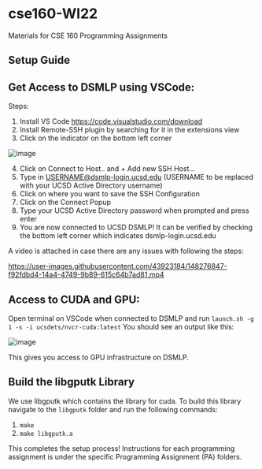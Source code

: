 # cse160-WI22
Materials for CSE 160 Programming Assignments

## Setup Guide

## Get Access to DSMLP using VSCode:

Steps:

1. Install VS Code https://code.visualstudio.com/download
2. Install Remote-SSH plugin by searching for it in the extensions view
3. Click on the indicator on the bottom left corner

![image](https://user-images.githubusercontent.com/43923184/148268541-202b9806-7d08-415b-ad4d-7b4d04916388.png)

4. Click on Connect to Host.. and + Add new SSH Host...
5. Type in USERNAME@dsmlp-login.ucsd.edu (USERNAME to be replaced with your UCSD Active Directory username)
6. Click on where you want to save the SSH Configuration
7. Click on the Connect Popup
8. Type your UCSD Active Directory password when prompted and press enter
9. You are now connected to UCSD DSMLP! It can be verified by checking the bottom left corner which indicates dsmlp-login.ucsd.edu

A video is attached in case there are any issues with following the steps:

https://user-images.githubusercontent.com/43923184/148276847-f92fdbd4-14a4-4749-9b89-615c64b7ad81.mp4

## Access to CUDA and GPU:

Open terminal on VSCode when connected to DSMLP and run `launch.sh -g 1 -s -i ucsdets/nvcr-cuda:latest`
You should see an output like this:

![image](https://user-images.githubusercontent.com/43923184/148271105-200ed36c-dc88-4b01-9b68-cdb61a36b655.png)

This gives you access to GPU infrastructure on DSMLP.

## Build the libgputk Library

We use libgputk which contains the library for cuda. To build this library navigate to the `libgputk` folder and run the following commands:
1. `make` 
2. `make libgputk.a`

This completes the setup process! Instructions for each programming assignment is under the specific Programming Assignment (PA) folders.
